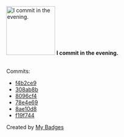 <img src="https://my-badges.github.io/my-badges/evening-commits.png" alt="I commit in the evening." title="I commit in the evening." width="128">
<strong>I commit in the evening.</strong>
<br><br>

Commits:

- <a href="https://github.com/snyssen/infra-snyssen.be/commit/f4b2ce9f37386d43b6e45ff264aef8db6048ddca">f4b2ce9</a>
- <a href="https://github.com/snyssen/restic-backup-docker-wol/commit/308ab8bc3aeb03c25b38bfd03374434a55b0f3a3">308ab8b</a>
- <a href="https://github.com/snyssen/infra-snyssen.be/commit/8096cf433e426a3c720d3d991368679c1f0efeaa">8096cf4</a>
- <a href="https://github.com/snyssen/infra-snyssen.be/commit/78e4e6997dd2179391675e33d42c4744171187ca">78e4e69</a>
- <a href="https://github.com/snyssen/infra-snyssen.be/commit/8ae10d8218a3c18f6ec6d7019f7c02ecd9bc9dda">8ae10d8</a>
- <a href="https://github.com/snyssen/infra-snyssen.be/commit/f19f7441bfb7737ec4f0bcfc29ebdc327f221b93">f19f744</a>


Created by <a href="https://github.com/my-badges/my-badges">My Badges</a>